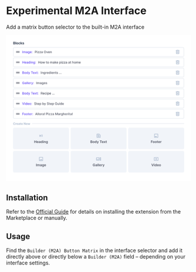 # Experimental M2A Interface

Add a matrix button selector to the built-in M2A interface

![List of blocks with an array of buttons below to add new blocks to the list](https://raw.githubusercontent.com/directus-labs/extensions/main/packages/experimental-m2a-interface/docs/preview.png)

## Installation

Refer to the [Official Guide](https://docs.directus.io/extensions/installing-extensions.html) for details on installing the extension from the Marketplace or manually.

## Usage

Find the `Builder (M2A) Button Matrix` in the interface selector and add it directly above or directly below a `Builder (M2A)` field – depending on your interface settings.
